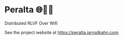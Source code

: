 # Peralta 🌐🤖🛜

Distributed RLVF Over Wifi

See the project website at https://peralta.jarrodkahn.com.
